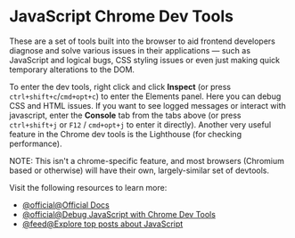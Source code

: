 # JavaScript Chrome Dev Tools

These are a set of tools built into the browser to aid frontend developers diagnose and solve various issues in their applications — such as JavaScript and logical bugs, CSS styling issues or even just making quick temporary alterations to the DOM.

To enter the dev tools, right click and click **Inspect** (or press `ctrl+shift+c`/`cmd+opt+c`) to enter the Elements panel. Here you can debug CSS and HTML issues. If you want to see logged messages or interact with javascript, enter the **Console** tab from the tabs above (or press `ctrl+shift+j` or `F12` / `cmd+opt+j` to enter it directly). Another very useful feature in the Chrome dev tools is the Lighthouse (for checking performance).

NOTE: This isn't a chrome-specific feature, and most browsers (Chromium based or otherwise) will have their own, largely-similar set of devtools.

Visit the following resources to learn more:

- [@official@Official Docs](https://developer.chrome.com/docs/devtools/)
- [@official@Debug JavaScript with Chrome Dev Tools](https://developer.chrome.com/docs/devtools/javascript/)
- [@feed@Explore top posts about JavaScript](https://app.daily.dev/tags/javascript?ref=roadmapsh)
